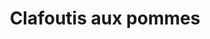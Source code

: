 ---
title: Clafoutis aux pommes
type: sucré
ingredients:
  - list:
    - 130 g de sucre roux
    - 4 pommes
    - 1 CàS de cannelle en poudre
    - 20 g de beurre
    - 3 œufs
    - 100 g de farine
    - 25 cl de lait
    - 1 CàS d'arôme de vanille
directions:
  - list:
    - Préchauffer le four à 180°C (chaleur tournante).
    - Prélever 2 CàS du sucre dans un cul de poule.
    - Eplucher, épépiner, couper les pommes en gros dés et les placer dans le cul de poule. Bien mélanger avec la cannelle. Réserver.
    - Dans un saladier, fouetter les œufs avec le sucre. Puis ajouter la farine en deux fois. Terminer avec le lait et l'arôme de vanille. Réserver.
    - Dans une poèle, fondre le beurre. Ajouter ce dernier au mélange précédent.
    - Dans la même poèle utilisée pour le beurre, jeter les dés de pommes et les faire revenir pendant 5 minutes environ.
    - Dans un moule rond de 22 cm chemisé de papier cuisson (ou bien beurré), étaler les morceaux de pommes puis verser la pâte par dessus.
    - Enfourner 50 mins. Déguster tiède ou froid.
---